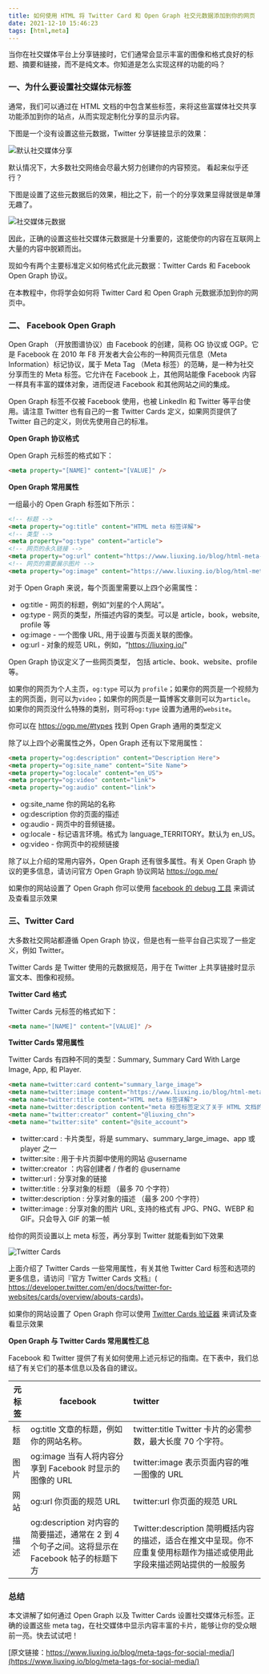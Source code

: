 ```yaml
---
title: 如何使用 HTML 将 Twitter Card 和 Open Graph 社交元数据添加到你的网页
date: 2021-12-10 15:46:23
tags: [html,meta]
---
```


当你在社交媒体平台上分享链接时，它们通常会显示丰富的图像和格式良好的标题、摘要和链接，而不是纯文本。你知道是怎么实现这样的功能的吗？

### 一、为什么要设置社交媒体元标签

通常，我们可以通过在 HTML 文档的中包含某些标签，来将这些富媒体社交共享功能添加到你的站点，从而实现定制化分享的显示内容。

下图是一个没有设置这些元数据，Twitter 分享链接显示的效果：

![默认社交媒体分享](https://gitee.com/limeng1984/pstore/raw/master/blog/simple-share.png)

默认情况下，大多数社交网络会尽最大努力创建你的内容预览。 看起来似乎还行？

下图是设置了这些元数据后的效果，相比之下，前一个的分享效果显得就很是单薄无趣了。

![社交媒体元数据](https://gitee.com/limeng1984/pstore/raw/master/blog/rich-share.png)

因此，正确的设置这些社交媒体元数据是十分重要的，这能使你的内容在互联网上大量的内容中脱颖而出。

现如今有两个主要标准定义如何格式化此元数据：Twitter Cards 和 Facebook Open Graph 协议。

在本教程中，你将学会如何将 Twitter Card 和 Open Graph 元数据添加到你的网页中。

### 二、 Facebook Open Graph

Open Graph （开放图谱协议）由 Facebook 的创建，简称 OG 协议或 OGP。它是 Facebook 在 2010 年 F8 开发者大会公布的一种网页元信息（Meta Information）标记协议，属于 Meta Tag （Meta 标签）的范畴，是一种为社交分享而生的 Meta 标签。它允许在 Facebook 上，其他网站能像 Facebook 内容一样具有丰富的媒体对象，进而促进 Facebook 和其他网站之间的集成。

Open Graph 标签不仅被 Facebook 使用，也被 LinkedIn 和 Twitter 等平台使用。请注意 Twitter 也有自己的一套 Twitter Cards 定义，如果网页提供了 Twitter 自己的定义，则优先使用自己的标准。

**Open Graph 协议格式**

Open Graph 元标签的格式如下：

```html
<meta property="[NAME]" content="[VALUE]" />
```

**Open Graph 常用属性**

一组最小的 Open Graph 标签如下所示：

```html
<!-- 标题 -->
<meta property="og:title" content="HTML meta 标签详解">
<!-- 类型 -->
<meta property="og:type" content="article">
<!-- 网页的永久链接 -->
<meta property="og:url" content="https://www.liuxing.io/blog/html-meta-tags/">
<!-- 网页的需要展示图片 -->
<meta property="og:image" content="https://www.liuxing.io/blog/html-meta-tags/meta-tags.webp">
```

对于 Open Graph 来说，每个页面里需要以上四个必需属性：

- og:title - 网页的标题，例如“刘星的个人网站”。
- og:type - 网页的类型，所描述内容的类型。可以是 article，book，website, profile 等
- og:image - 一个图像 URL, 用于设置与页面关联的图像。
- og:url - 对象的规范 URL，例如，“https://liuxing.io/"

Open Graph 协议定义了一些网页类型， 包括 article、book、website、profile 等。

如果你的网页为个人主页，`og:type` 可以为 `profile`；如果你的网页是一个视频为主的网页面，则可以为`video`；如果你的网页是一篇博客文章则可以为`article`。如果你的网页没什么特殊的类别，则可将`og:type` 设置为通用的`website`。

你可以在 https://ogp.me/#types 找到 Open Graph 通用的类型定义

除了以上四个必需属性之外，Open Graph 还有以下常用属性：

```html
<meta property="og:description" content="Description Here">
<meta property="og:site_name" content="Site Name">
<meta property="og:locale" content="en_US">
<meta property="og:video" content="link">
<meta property="og:audio" content="link">
```

- og:site_name 你的网站的名称
- og:description 你的页面的描述
- og:audio - 网页中的音频链接。
- og:locale - 标记语言环境。格式为 language_TERRITORY。默认为 en_US。
- og:video - 你网页中的视频链接

除了以上介绍的常用内容外，Open Graph 还有很多属性。有关 Open Graph 协议的更多信息，请访问官方 Open Graph 协议网站 https://ogp.me/

如果你的网站设置了 Open Graph 你可以使用 [facebook 的 debug 工具](https://developers.facebook.com/tools/debug/) 来调试及查看显示效果

### 三、Twitter Card

大多数社交网站都遵循 Open Graph 协议，但是也有一些平台自己实现了一些定义，例如 Twitter。

Twitter Cards 是 Twitter 使用的元数据规范，用于在 Twitter 上共享链接时显示富文本、图像和视频。

**Twitter Card 格式**

Twitter Cards 元标签的格式如下：

```html
<meta name="[NAME]" content="[VALUE]" />
```

**Twitter Cards 常用属性**

Twitter Cards 有四种不同的类型：Summary, Summary Card With Large Image, App, 和 Player.

```html
<meta name=twitter:card content="summary_large_image">
<meta name=twitter:image content="https://www.liuxing.io/blog/html-meta-tags/meta-tags.webp">
<meta name=twitter:title content="HTML meta 标签详解">
<meta name=twitter:description content="meta 标签标签定义了关于 HTML 文档的元数据">
<meta name="twitter:creator" content="@liuxing_chn">
<meta name="twitter:site" content="@site_account">
```

- twitter:card : 卡片类型，将是 summary、summary_large_image、app 或 player 之一
- twitter:site : 用于卡片页脚中使用的网站 @username
- twitter:creator ：内容创建者 / 作者的 @username
- twitter:url : 分享对象的链接
- twitter:title : 分享对象的标题 （最多 70 个字符）
- twitter:description : 分享对象的描述 （最多 200 个字符）
- twitter:image : 分享对象的图片 URL, 支持的格式有 JPG、PNG、WEBP 和 GIF。只会导入 GIF 的第一帧

给你的网页设置以上 meta 标签，再分享到 Twitter 就能看到如下效果

![Twitter Cards](https://gitee.com/limeng1984/pstore/raw/master/blog/rich-share-20211210155406367.png)

上面介绍了 Twitter Cards 一些常用属性，有关其他 Twitter Card 标签和选项的更多信息，请访问『官方 Twitter Cards 文档』( https://developer.twitter.com/en/docs/twitter-for-websites/cards/overview/abouts-cards)。

如果你的网站设置了 Open Graph 你可以使用 [Twitter Cards 验证器](https://cards-dev.twitter.com/validator) 来调试及查看显示效果

**Open Graph 与 Twitter Cards 常用属性汇总**

Facebook 和 Twitter 提供了有关如何使用上述元标记的指南。在下表中，我们总结了有关它们的基本信息以及各自的建议。

| 元标签 | facebook| twitter |
| ---- | ---- | :--- |
| 标题 | og:title 文章的标题，例如你的网站名称。                      | twitter:title Twitter 卡片的必需参数，最大长度 70 个字符。   |
| 图片 | og:image 当有人将内容分享到 Facebook 时显示的图像的 URL      | twitter:image 表示页面内容的唯一图像的 URL                   |
| 网站 | og:url 你页面的规范 URL                                      | twitter:url 你页面的规范 URL                                 |
| 描述 | og:description 对内容的简要描述，通常在 2 到 4 个句子之间。这将显示在 Facebook 帖子的标题下方 | Twitter:description 简明概括内容的描述，适合在推文中呈现。你不应重复使用标题作为描述或使用此字段来描述网站提供的一般服务 |

### 总结

本文讲解了如何通过 Open Graph 以及 Twitter Cards 设置社交媒体元标签。正确的设置这些 meta tag，在社交媒体中显示内容丰富的卡片，能够让你的受众眼前一亮。快去试试吧！



[原文链接：https://www.liuxing.io/blog/meta-tags-for-social-media/](https://www.liuxing.io/blog/meta-tags-for-social-media/)
